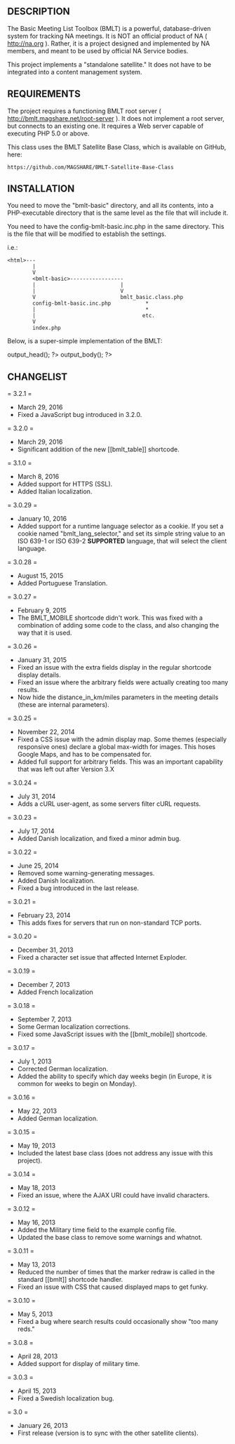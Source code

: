 DESCRIPTION
-----------

The Basic Meeting List Toolbox (BMLT) is a powerful, database-driven system for tracking NA meetings.
It is NOT an official product of NA ( http://na.org ). Rather, it is a project designed and implemented by
NA members, and meant to be used by official NA Service bodies.

This project implements a "standalone satellite." It does not have to be integrated into a content management
system.

REQUIREMENTS
------------

The project requires a functioning BMLT root server ( http://bmlt.magshare.net/root-server ).
It does not implement a root server, but connects to an existing one.
It requires a Web server capable of executing PHP 5.0 or above.

This class uses the BMLT Satellite Base Class, which is available on GitHub, here:

    https://github.com/MAGSHARE/BMLT-Satellite-Base-Class
    

INSTALLATION
------------

You need to move the "bmlt-basic" directory, and all its contents, into a PHP-executable directory
that is the same level as the file that will include it.

You need to have the config-bmlt-basic.inc.php in the same directory. This is the file that will
be modified to establish the settings.

i.e.:

    <html>---
            |
            V
            <bmlt-basic>-----------------
            |                           |
            |                           V
            V                           bmlt_basic.class.php
            config-bmlt-basic.inc.php           *
            |                                   *
            |                                  etc.
            V
            index.php
            
            
Below, is a super-simple implementation of the BMLT:

<?php require_once ( dirname ( __FILE__ ).'/bmlt-basic/bmlt_basic.class.php' ); ?>
<head><?php $basic_bmlt_object->output_head(); ?></head>
<body><?php $basic_bmlt_object->output_body(); ?></body>


CHANGELIST
----------
= 3.2.1 =
* March 29, 2016
* Fixed a JavaScript bug introduced in 3.2.0.

= 3.2.0 =
* March 29, 2016
* Significant addition of the new [[bmlt_table]] shortcode.

= 3.1.0 =
* March 8, 2016
* Added support for HTTPS (SSL).
* Added Italian localization.

= 3.0.29 =
* January 10, 2016
* Added support for a runtime language selector as a cookie. If you set a cookie named "bmlt_lang_selector," and set its simple string value to an ISO 639-1 or ISO 639-2 **SUPPORTED** language, that will select the client language.

= 3.0.28 =
* August 15, 2015
* Added Portuguese Translation.

= 3.0.27 =
* February 9, 2015
* The BMLT_MOBILE shortcode didn't work. This was fixed with a combination of adding some code to the class, and also changing the way that it is used.

= 3.0.26 =
* January 31, 2015
* Fixed an issue with the extra fields display in the regular shortcode display details.
* Fixed an issue where the arbitrary fields were actually creating too many results.
* Now hide the distance_in_km/miles parameters in the meeting details (these are internal parameters).

= 3.0.25 =
* November 22, 2014
* Fixed a CSS issue with the admin display map. Some themes (especially responsive ones) declare a global max-width for images. This hoses Google Maps, and has to be compensated for.
* Added full support for arbitrary fields. This was an important capability that was left out after Version 3.X

= 3.0.24 =
* July 31, 2014
* Adds a cURL user-agent, as some servers filter cURL requests.

= 3.0.23 =
* July 17, 2014
* Added Danish localization, and fixed a minor admin bug.

= 3.0.22 =
* June 25, 2014
* Removed some warning-generating messages.
* Added Danish localization.
* Fixed a bug introduced in the last release.

= 3.0.21 =
* February 23, 2014
* This adds fixes for servers that run on non-standard TCP ports.

= 3.0.20 =
* December 31, 2013
* Fixed a character set issue that affected Internet Exploder.

= 3.0.19 =
* December 7, 2013
* Added French localization

= 3.0.18 =
* September 7, 2013
* Some German localization corrections.
* Fixed some JavaScript issues with the [[bmlt_mobile]] shortcode.

= 3.0.17 =
* July 1, 2013
* Corrected German localization.
* Added the ability to specify which day weeks begin (in Europe, it is common for weeks to begin on Monday).

= 3.0.16 =
* May 22, 2013
* Added German localization.

= 3.0.15 =
* May 19, 2013
* Included the latest base class (does not address any issue with this project).

= 3.0.14 =
* May 18, 2013
* Fixed an issue, where the AJAX URI could have invalid characters.

= 3.0.12 =
* May 16, 2013
* Added the Military time field to the example config file.
* Updated the base class to remove some warnings and whatnot.

= 3.0.11 =
* May 13, 2013
* Reduced the number of times that the marker redraw is called in the standard [[bmlt]] shortcode handler.
* Fixed an issue with CSS that caused displayed maps to get funky.

= 3.0.10 =
* May 5, 2013
* Fixed a bug where search results could occasionally show "too many reds."

= 3.0.8 =
* April 28, 2013
* Added support for display of military time.

= 3.0.3 =
* April 15, 2013
* Fixed a Swedish localization bug.

= 3.0 =
* January 26, 2013
* First release (version is to sync with the other satellite clients).